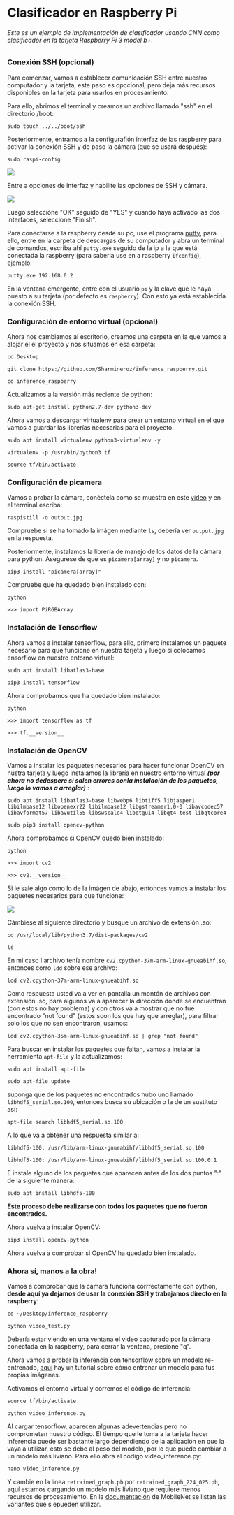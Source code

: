 # Clasificador en Raspberry Pi

###### Este es un ejemplo de implementación de clasificador usando CNN como clasificador en la tarjeta Raspberry Pi 3 model b+.

### Conexión SSH (opcional)

Para comenzar, vamos a establecer comunicación SSH entre nuestro computador y la tarjeta, este paso es opccional, pero deja más recursos disponibles en la tarjeta para usarlos en procesamiento.

Para ello, abrimos el terminal y creamos un archivo llamado "ssh" en el directorio /boot:

`sudo touch ../../boot/ssh`

Posteriormente, entramos a la configurafión interfaz de las raspberry para activar la conexión SSH y de paso la cámara (que se usará después):

`sudo raspi-config`

![](https://www.raspberrypi-spy.co.uk/wp-content/uploads/2012/05/pi_configuration_interfacing_options.png)

Entre a opciones de interfaz y habilite las opciones de SSH y cámara.

![](https://www.raspberrypi-spy.co.uk/wp-content/uploads/2012/05/pi_configuration_interfacing_options_ssh.png)

Luego seleccióne "OK" seguido de  "YES" y cuando haya activado las dos interfaces, seleccione "Finish".

Para conectarse a la raspberry desde su pc, use el programa [putty](https://the.earth.li/~sgtatham/putty/latest/w64/putty.exe "putty"), para ello, entre en la carpeta de descargas de su computador y abra un terminal de comandos, escriba ahí `putty.exe` seguido de la ip a la que está conectada la raspberry (para saberla use en a raspberry `ifconfig`), ejemplo:

`putty.exe 192.168.0.2`

En la ventana emergente, entre con el usuario `pi` y la clave que le haya puesto a su tarjeta (por defecto es `raspberry`). Con esto ya está establecida la conexión SSH. 

### Configuración de entorno virtual (opcional)

Ahora nos cambiamos al escritorio, creamos una carpeta en la que vamos a alojar el el proyecto y nos situamos en esa carpeta: 

`cd Desktop`

`git clone https://github.com/Sharmineroz/inference_raspberry.git`

`cd inference_raspberry`

Actualizamos a la versión más reciente de python:

`sudo apt-get install python2.7-dev python3-dev`

Ahora vamos a descargar virtualenv para crear un entorno virtual en el que vamos a guardar las librerías necesarias para el proyecto. 

`sudo apt install virtualenv python3-virtualenv -y`

`virtualenv -p /usr/bin/python3 tf`

`source tf/bin/activate`

### Configuración de picamera 

Vamos a probar la cámara, conéctela como se muestra en este [video](http://https://youtu.be/GImeVqHQzsE "video") y en el terminal escriba:

`raspistill -o output.jpg`

Compruebe si se ha tomado la imágen mediante `ls`, debería ver `output.jpg` en la respuesta.

Posteriormente, instalamos la librería de manejo de los datos de la cámara para python. Asegurese de que es `picamera[array]` y no `picamera`.

`pip3 install "picamera[array]"`

Compruebe que ha quedado bien instalado con:

`python`

`>>> import PiRGBArray`

### Instalación de Tensorflow

Ahora vamos a instalar tensorflow, para ello, primero instalamos un paquete necesario para que funcione en nuestra tarjeta y luego sí colocamos ensorflow en nuestro entorno virtual:

`sudo apt install libatlas3-base`

`pip3 install tensorflow`

Ahora comprobamos que ha quedado bien instalado:

`python`

`>>> import tensorflow as tf`

`>>> tf.__version__`

### Instalación de OpenCV
Vamos a instalar los paquetes necesarios para hacer funcionar OpenCV en nustra tarjeta y luego instalamos la librería en nuestro entorno virtual ***(por ahora no dedespere si salen errores conla instalación de los paquetes, luego lo vamos a arreglar)*** :

`sudo apt install libatlas3-base libwebp6 libtiff5 libjasper1 libilmbase12 libopenexr22 libilmbase12 libgstreamer1.0-0 libavcodec57 libavformat57 libavutil55 libswscale4 libqtgui4 libqt4-test libqtcore4`

`sudo pip3 install opencv-python`

Ahora comprobamos si OpenCV quedó bien instalado:

`python`

`>>> import cv2`

`>>> cv2.__version__`

Si le sale algo como lo de la imágen de abajo, entonces vamos a instalar los paquetes necesarios para que funcione: 

[![](https://blog.piwheels.org/wp-content/uploads/2018/09/Screenshot-from-2018-09-27-17-51-11.png)](http://https://blog.piwheels.org/wp-content/uploads/2018/09/Screenshot-from-2018-09-27-17-51-11.png)

Cámbiese al siguiente directorio y busque un archivo de extensión .so:

`cd /usr/local/lib/python3.7/dist-packages/cv2`

`ls`

En mi caso l archivo tenía nombre `cv2.cpython-37m-arm-linux-gnueabihf.so`, entonces corro `ldd` sobre ese archivo:

`ldd cv2.cpython-37m-arm-linux-gnueabihf.so`

Como respuesta usted va a ver en pantalla un montón de archivos con extensión .so, para algunos va a aparecer la dirección donde se encuentran (con estos no hay problema) y con otros va a mostrar que no fue encontrado "not found" (estos soon los que hay que arreglar), para filtrar solo los que no sen encontraron, usamos:

`ldd cv2.cpython-35m-arm-linux-gnueabihf.so | grep "not found"`

Para buscar en instalar los paquetes que faltan, vamos a instalar la herramienta `apt-file` y la actualizamos:

`sudo apt install apt-file`

`sudo apt-file update`

suponga que de los paquetes no encontrados hubo uno llamado `libhdf5_serial.so.100`, entonces busca su ubicación o la de un sustituto así:

`apt-file search libhdf5_serial.so.100`

A lo que va a obtener una respuesta similar a:

`libhdf5-100: /usr/lib/arm-linux-gnueabihf/libhdf5_serial.so.100`

`libhdf5-100: /usr/lib/arm-linux-gnueabihf/libhdf5_serial.so.100.0.1`

E instale alguno de los paquetes que aparecen antes de los dos puntos ":" de la siguiente manera:

`sudo apt install libhdf5-100`

**Este proceso debe realizarse con todos los paquetes que no fueron encontrados.**

Ahora vuelva a instalar OpenCV: 

`pip3 install opencv-python`

Ahora vuelva a comprobar si OpenCV ha quedado bien instalado.

### Ahora sí, manos a la obra!

Vamos a comprobar que la cámara funciona corrrectamente con python, **desde aquí ya dejamos de usar la conexión SSH y trabajamos directo en la raspberry**:

`cd ~/Desktop/inference_raspberry`

`python video_test.py`

Debería estar viendo en una ventana el video capturado por la cámara conectada en la raspberry, para cerrar la ventana, presione "q".

Ahora vamos a probar la inferencia con tensorflow sobre un modelo re-entrenado, [aquí](https://codelabs.developers.google.com/codelabs/tensorflow-for-poets/#0 "aquí") hay un tutorial sobre cómo entrenar un modelo para tus propias imágenes.

Activamos el entorno virtual y corremos el código de inferencia:

`source tf/bin/activate`

`python video_inference.py`

Al cargar tensorflow, aparecen algunas adevertencias pero no comprometen nuestro código. El tiempo que le toma a la tarjeta hacer inferencia puede ser bastante largo dependiendo de la aplicación en que la vaya a utilizar, esto se debe al peso del modelo, por lo que puede cambiar a un modelo más liviano. Para ello abra el código video_inference.py:

`nano video_inference.py`

Y cambie en la línea `retrained_graph.pb` por `retrained_graph_224_025.pb`, aquí estamos cargando un modelo más liviano que requiere menos recursos de procesamiento. En la [documentación](https://github.com/tensorflow/models/blob/master/research/slim/nets/mobilenet_v1.md "documentación") de MobileNet se listan las variantes que s epueden utilizar.
